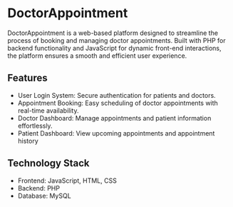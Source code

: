 # DoctorAppointment
DoctorAppointment is a web-based platform designed to streamline the process of booking and managing doctor appointments. Built with PHP for backend functionality and JavaScript for dynamic front-end interactions, the platform ensures a smooth and efficient user experience.

## Features

- User Login System: Secure authentication for patients and doctors.
- Appointment Booking: Easy scheduling of doctor appointments with real-time availability.
- Doctor Dashboard: Manage appointments and patient information effortlessly.
- Patient Dashboard: View upcoming appointments and appointment history

## Technology Stack

- Frontend: JavaScript, HTML, CSS
- Backend: PHP
- Database: MySQL
